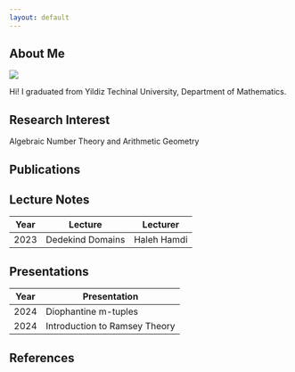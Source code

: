```yaml
---
layout: default
---
```


## About Me

<img class="profile-picture" src="sherlock.jpg">

Hi! I graduated from Yildiz Techinal University, Department of Mathematics.


## Research Interest
Algebraic Number Theory and Arithmetic Geometry

## Publications


## Lecture Notes

Year | Lecture |  Lecturer |
-----|-------|--------
2023 | Dedekind Domains  | Haleh Hamdi | [link](lecturenotes/lecturenote1.pdf)

## Presentations

Year | Presentation |
-----|------------- |
2024 | Diophantine m-tuples | [link](presentations/Diophantine_m_tuples_presentation.pdf)
2024 | Introduction to Ramsey Theory | [link](presentations/Ramsey_Theory_Presentation.pdf)

## References
